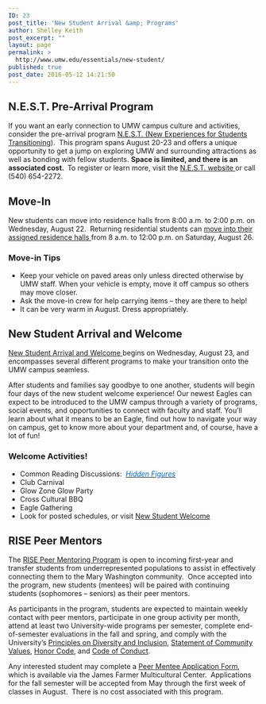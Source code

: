 ```yaml
---
ID: 23
post_title: 'New Student Arrival &amp; Programs'
author: Shelley Keith
post_excerpt: ""
layout: page
permalink: >
  http://www.umw.edu/essentials/new-student/
published: true
post_date: 2016-05-12 14:21:50
---
```

<h2 id="nest">N.E.S.T. Pre-Arrival Program</h2>
If you want an early connection to UMW campus culture and activities, consider the pre-arrival program <a href="http://students.umw.edu/chls/n-e-s-t/">N.E.S.T. (New Experiences for Students Transitioning</a>).  This program spans August 20-23 and offers a unique opportunity to get a jump on exploring UMW and surrounding attractions as well as bonding with fellow students. <strong>Space is limited, and there is an associated cost.  </strong>To register or learn more, visit the <a href="http://students.umw.edu/chls/n-e-s-t/">N.E.S.T. website </a>or call (540) 654-2272.
<h2 id="movein">Move-In</h2>
New students can move into residence halls from 8:00 a.m. to 2:00 p.m. on Wednesday, August 22.  Returning residential students can <a href="http://www.umw.edu/residencelife/before-you-get-to-campus/move-in/">move into their assigned residence halls </a>from 8 a.m. to 12:00 p.m. on Saturday, August 26.<strong>
</strong>
<h3>Move-in Tips</h3>
<ul>
 	<li>Keep your vehicle on paved areas only unless directed otherwise by UMW staff. When your vehicle is empty, move it off campus so others may move closer.</li>
 	<li>Ask the move-in crew for help carrying items – they are there to help!</li>
 	<li>It can be very warm in August. Dress appropriately.</li>
</ul>
<h2 id="newstudent">New Student Arrival and Welcome</h2>
<a href="http://orientation.umw.edu/newstudentwelcome/">New Student Arrival and Welcome </a>begins on Wednesday, August 23, and encompasses several different programs to make your transition onto the UMW campus seamless.

After students and families say goodbye to one another, students will begin four days of the new student welcome experience! Our newest Eagles can expect to be introduced to the UMW campus through a variety of programs, social events, and opportunities to connect with faculty and staff. You’ll learn about what it means to be an Eagle, find out how to navigate your way on campus, get to know more about your department and, of course, have a lot of fun!
<h3>Welcome Activities!</h3>
<ul>
 	<li>Common Reading Discussions:<em><em>  <a href="http://www.umw.edu/news/2017/02/23/hidden-figures-chosen-2017-18-common-read/"><u><span style="color: #0066cc">Hidden Figures</span></u></a></em></em></li>
 	<li>Club Carnival</li>
 	<li>Glow Zone Glow Party</li>
 	<li>Cross Cultural BBQ</li>
 	<li>Eagle Gathering</li>
 	<li>Look for posted schedules, or visit <a href="http://orientation.umw.edu/newstudentwelcome/">New Student Welcome</a></li>
</ul>
<h2 id="rise">RISE Peer Mentors</h2>
The <a href="http://students.umw.edu/multicultural/rise/">RISE Peer Mentoring Program</a> is open to incoming first-year and transfer students from underrepresented populations to assist in effectively connecting them to the Mary Washington community.  Once accepted into the program, new students (mentees) will be paired with continuing students (sophomores – seniors) as their peer mentors.

As participants in the program, students are expected to maintain weekly contact with peer mentors, participate in one group activity per month, attend at least two University-wide programs per semester, complete end-of-semester evaluations in the fall and spring, and comply with the University’s <a href="http://publications.umw.edu/facultyhandbook/section_1/diversity_inclusion/">Principles on Diversity and Inclusion</a>, <a href="http://publications.umw.edu/facultyhandbook/section_1/community_values/">Statement of Community Values</a>, <a href="http://students.umw.edu/fredericksburghonorcouncil/">Honor Code</a>, and <a href="http://students.umw.edu/judicialaffairs/the-judicial-system/code-of-conduct/">Code of Conduct</a>.

Any interested student may complete a <a href="http://students.umw.edu/multicultural/rise-peer-mentoring/">Peer Mentee Application Form</a>, which is available via the James Farmer Multicultural Center.  Applications for the fall semester will be accepted from May through the first week of classes in August.  There is no cost associated with this program.